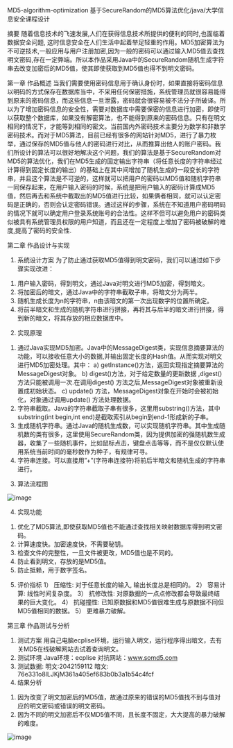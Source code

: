 MD5-algorithm-optimization
基于SecureRandom的MD5算法优化/java/大学信息安全课程设计



摘要
随着信息技术的飞速发展,人们在获得信息技术所提供的便利的同时,也面临着数据安全问题, 这时信息安全在人们生活中起着举足轻重的作用。MD5加密算法为不可逆技术,一般应用与用户注册加密,因为一般的密码可以通过输入MD5值去查找明文密码,存在一定弊端。所以本作品采用Java中的SecureRandom随机生成字符串去改变加密后的MD5值，使其即使获取到MD5值也得不到明文密码。

 
第一章 作品概述
当我们需要使用密码信息用于确认身份时，如果直接将密码信息以明码的方式保存在数据库当中，不采用任何保密措施，系统管理员就很容易能得到原来的密码信息，而这些信息一旦泄露，密码就会很容易被不法分子所破译。所以为了增加密码信息的安全性，需要对数据库中需要保密的信息进行加密，即使可以获取整个数据库，如果没有解密算法，也不能得到原来的密码信息。只有在明文相同的情况下，才能等到相同的密文。当前国内外密码技术主要分为数学和非数学密码技术。而对于MD5算法，目前已经有很多的网站针对MD5，进行了暴力枚举，通过保存的MD5值与他人的密码进行对比，从而推算出他人的账户密码。我们所设计的算法可以很好地解决这个问题，我们的算法是基于SecureRandom对MD5的算法优化，我们在MD5生成的固定输出字符串（将任意长度的字符串经过计算得到固定长度的输出）的基础上在其中间增加了随机生成的一段变长的字符串，并且这个算法是不可逆的，这样就可以把用户的密码以MD5值和随机字符串一同保存起来，在用户输入密码的时候，系统是把用户输入的密码计算成MD5值，然后再去和系统中截取出的MD5值进行比较，如果俩者相同，就可以认定密码是正确的，否则会认定密码错误。通过这样的步骤，系统在不知道用户密码明码的情况下就可以确定用户登录系统账号的合法性。这样不但可以避免用户的密码类似被具有系统管理员权限的用户知道，而且还在一定程度上增加了密码被破解的难度,提高了密码的安全性.



 
第二章 作品设计与实现                              
1.	系统设计方案
为了防止通过获取MD5值得到明文密码，我们可以通过如下步骤实现改进：
1)	用户输入密码，得到明文，通过Java对明文进行MD5加密，得到暗文。
2)	将加密后的暗文，通过Java中的字符串截取子串，将暗文分为两半。
3)	随机生成长度为n的字符串，n由该暗文的第一次出现数字的位置所确定。
4)	将前半暗文和生成的随机字符串进行拼接，再将其与后半的暗文进行拼接，得到新的暗文，将其存放的相应数据库中。

2.	实现原理
1)	通过Java实现MD5加密。Java中的MessageDigest类，实现信息摘要算法的功能，可以接收任意大小的数据,并输出固定长度的Hash值。从而实现对明文进行MD5加密处理。其中：
a)	getInstance()方法，返回实现指定摘要算法的MessageDigest对象。
b)	digest()方法，对于给定数量的更新数据 ,digest() 方法只能被调用一次.在调用digest() 方法之后,MessageDigest对象被重新设置成初始状态。
c)	update() 方法，MessageDigest对象在开始时会被初始化，对象通过调用update() 方法处理数据。
2)	字符串截取。Java的字符串截取子串有很多，这里用substring()方法，其中substring(int begin,int end)是截取索引从begin到end-1形成新的子串。
3)	生成随机字符串。通过Java的随机生成数，可以实现随机字符串。其中生成随机数的类有很多，这里使用SecureRandom类，因为提供加密的强随机数生成器，收集了一些随机事件，比如鼠标点击，键盘点击等等，而不是仅仅默认使用系统当前时间的毫秒数作为种子，有规律可寻。 
4)	字符串连接。可以直接用”+”(字符串连接符)将前后半暗文和随机生成的字符串进行。

3.	算法流程图

![image](https://github.com/HarveyJI/MD5-algorithm-optimization/assets/78439035/6639e778-4f9e-432a-9253-43d3bcaf748c)


4.	实现功能
1)	优化了MD5算法,即使获取MD5值也不能通过查找相关映射数据库得到明文密码。
2)	计算速度快。加密速度快，不需要秘钥。
3)	检查文件的完整性，一旦文件被更改，MD5值也是不同的。
4)	防止看到明文，存放的是MD5值。
5)	防止抵赖，用于数字签名。

5.	评价指标
1）	压缩性: 对于任意长度的输入, 输出长度总是相同的。
2）	容易计算: 线性时间复杂度。
3）	抗修改性: 对原数据的一点点修改都会导致最终结果的巨大变化。
4）	抗碰撞性: 已知原数据和MD5值很难生成与原数据不同但MD5值相同的数据。
5）	更难暴力破解。 




第三章 作品测试与分析
1.	测试方案
用自己电脑ecplise环境，运行输入明文，运行程序得出暗文，去有关MD5在线破解网站去试着查询明文。
2.	测试环境
Java环境：ecplise
对抗网站：www.somd5.com
3.	测试数据:
明文:2042159112
暗文: 76e331o8lLJKjM361a405ef683b0b3a1b54c4fcf
4.	结果分析
1)	因为改变了明文加密后的MD5值，故通过原来的错误的MD5值找不到与值对应的明文密码或错误的明文密码。
2)	因为不同的明文加密后不仅MD5值不同，且长度不固定，大大提高的暴力破解的难度。

![image](https://github.com/HarveyJI/MD5-algorithm-optimization/assets/78439035/6765f4c8-937b-4301-ad78-c3b2f6fce88b)

